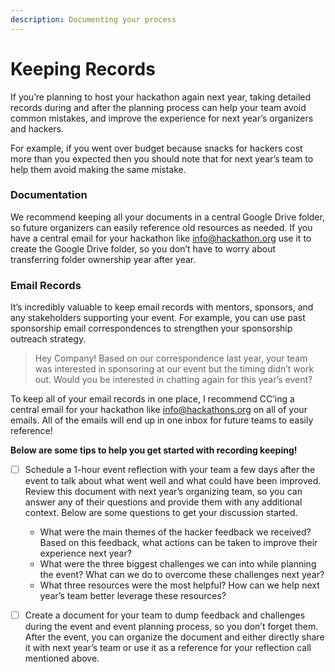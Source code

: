 ```yaml
---
description: Documenting your process
---
```


# Keeping Records

If you’re planning to host your hackathon again next year, taking detailed records during and after the planning process can help your team avoid common mistakes, and improve the experience for next year’s organizers and hackers.

For example, if you went over budget because snacks for hackers cost more than you expected then you should note that for next year’s team to help them avoid making the same mistake.

### Documentation

We recommend keeping all your documents in a central Google Drive folder, so future organizers can easily reference old resources as needed. If you have a central email for your hackathon like info@hackathon.org use it to create the Google Drive folder, so you don’t have to worry about transferring folder ownership year after year.

### Email Records

It’s incredibly valuable to keep email records with mentors, sponsors, and any stakeholders supporting your event. For example, you can use past sponsorship email correspondences to strengthen your sponsorship outreach strategy.

> Hey Company! Based on our correspondence last year, your team was interested in sponsoring at our event but the timing didn’t work out. Would you be interested in chatting again for this year’s event?

To keep all of your email records in one place, I recommend CC’ing a central email for your hackathon like info@hackathons.org on all of your emails. All of the emails will end up in one inbox for future teams to easily reference!

**Below are some tips to help you get started with recording keeping!**

* [ ] Schedule a 1-hour event reflection with your team a few days after the event to talk about what went well and what could have been improved. Review this document with next year’s organizing team, so you can answer any of their questions and provide them with any additional context. Below are some questions to get your discussion started.&#x20;
  * What were the main themes of the hacker feedback we received? Based on this feedback, what actions can be taken to improve their experience next year?&#x20;
  * What were the three biggest challenges we can into while planning the event? What can we do to overcome these challenges next year?&#x20;
  * What three resources were the most helpful? How can we help next year’s team better leverage these resources?&#x20;
*   [ ] Create a document for your team to dump feedback and challenges during the event and event planning process, so you don’t forget them. After the event, you can organize the document and either directly share it with next year’s team or use it as a reference for your reflection call mentioned above.

